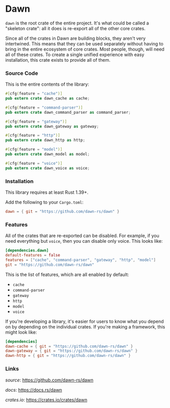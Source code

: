 # Dawn

`dawn` is the root crate of the entire project. It's what could be called a
"skeleton crate": all it does is re-export all of the other core crates.

Since all of the crates in Dawn are building blocks, they aren't very
intertwined. This means that they can be used separately without having to bring
in the entire ecosystem of core crates. Most people, though, will need all of
these crates. To create a single unified experience with easy installation, this
crate exists to provide all of them.

### Source Code

This is the entire contents of the library:

```rust
#[cfg(feature = "cache")]
pub extern crate dawn_cache as cache;

#[cfg(feature = "command-parser")]
pub extern crate dawn_command_parser as command_parser;

#[cfg(feature = "gateway")]
pub extern crate dawn_gateway as gateway;

#[cfg(feature = "http")]
pub extern crate dawn_http as http;

#[cfg(feature = "model")]
pub extern crate dawn_model as model;

#[cfg(feature = "voice")]
pub extern crate dawn_voice as voice;
```

### Installation

This library requires at least Rust 1.39+.

Add the following to your `Cargo.toml`:

```toml
dawn = { git = "https://github.com/dawn-rs/dawn" }
```

### Features

All of the crates that are re-exported can be disabled. For example, if you need
everything but `voice`, then you can disable only voice. This looks like:

```toml
[dependencies.dawn]
default-features = false
features = ["cache", "command-parser", "gateway", "http", "model"]
git = "https://github.com/dawn-rs/dawn"
```

This is the list of features, which are all enabled by default:

- `cache`
- `command-parser`
- `gateway`
- `http`
- `model`
- `voice`

If you're developing a library, it's easier for users to know what you depend on
by depending on the individual crates. If you're making a framework, this might
look like:

```toml
[dependencies]
dawn-cache = { git = "https://github.com/dawn-rs/dawn" }
dawn-gateway = { git = "https://github.com/dawn-rs/dawn" }
dawn-http = { git = "https://github.com/dawn-rs/dawn" }
```

### Links

*source*: <https://github.com/dawn-rs/dawn>

*docs*: <https://docs.rs/dawn>

*crates.io*: <https://crates.io/crates/dawn>
